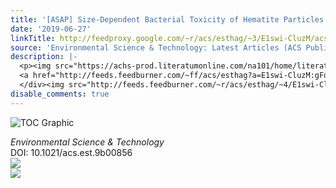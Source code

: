 ```yaml
---
title: '[ASAP] Size-Dependent Bacterial Toxicity of Hematite Particles'
date: '2019-06-27'
linkTitle: http://feedproxy.google.com/~r/acs/esthag/~3/E1swi-CluzM/acs.est.9b00856
source: 'Environmental Science & Technology: Latest Articles (ACS Publications)'
description: |-
  <p><img src="https://achs-prod.literatumonline.com/na101/home/literatum/publisher/achs/journals/content/esthag/0/esthag.ahead-of-print/acs.est.9b00856/20190627/images/medium/es-2019-00856b_0005.gif" alt="TOC Graphic"/></p><div><cite>Environmental Science & Technology</cite></div><div>DOI: 10.1021/acs.est.9b00856</div><div class="feedflare">
  <a href="http://feeds.feedburner.com/~ff/acs/esthag?a=E1swi-CluzM:gFq-npyf7kg:yIl2AUoC8zA"><img src="http://feeds.feedburner.com/~ff/acs/esthag?d=yIl2AUoC8zA" border="0"></img></a>
  </div><img src="http://feeds.feedburner.com/~r/acs/esthag/~4/E1swi-CluzM" ...
disable_comments: true
---
```

<p><img src="https://achs-prod.literatumonline.com/na101/home/literatum/publisher/achs/journals/content/esthag/0/esthag.ahead-of-print/acs.est.9b00856/20190627/images/medium/es-2019-00856b_0005.gif" alt="TOC Graphic"/></p><div><cite>Environmental Science & Technology</cite></div><div>DOI: 10.1021/acs.est.9b00856</div><div class="feedflare">
<a href="http://feeds.feedburner.com/~ff/acs/esthag?a=E1swi-CluzM:gFq-npyf7kg:yIl2AUoC8zA"><img src="http://feeds.feedburner.com/~ff/acs/esthag?d=yIl2AUoC8zA" border="0"></img></a>
</div><img src="http://feeds.feedburner.com/~r/acs/esthag/~4/E1swi-CluzM" ...